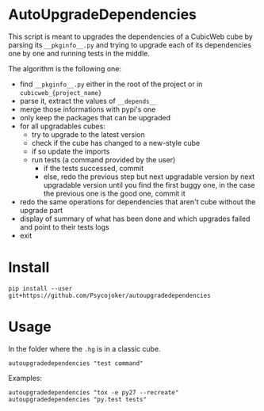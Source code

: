 AutoUpgradeDependencies
=======================

This script is meant to upgrades the dependencies of a CubicWeb cube by parsing
its `__pkginfo__.py` and trying to upgrade each of its dependencies one by one
and running tests in the middle.

The algorithm is the following one:

* find `__pkginfo__.py` either in the root of the project or in `cubicweb_{project_name}`
* parse it, extract the values of `__depends__`
* merge those informations with pypi's one
* only keep the packages that can be upgraded
* for all upgradables cubes:
    * try to upgrade to the latest version
    * check if the cube has changed to a new-style cube
    * if so update the imports
    * run tests (a command provided by the user)
        * if the tests successed, commit
        * else, redo the previous step but next upgradable version by next upgradable version until you find the first buggy one, in the case the previous one is the good one, commit it
* redo the same operations for dependencies that aren't cube without the upgrade part
* display of summary of what has been done and which upgrades failed and point to their tests logs
* exit

Install
=======

    pip install --user git+https://github.com/Psycojoker/autoupgradedependencies

Usage
=====

In the folder where the `.hg` is in a classic cube.

    autoupgradedependencies "test command"

Examples:

    autoupgradedependencies "tox -e py27 --recreate"
    autoupgradedependencies "py.test tests"
